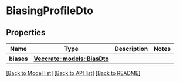# BiasingProfileDto

## Properties

Name | Type | Description | Notes
------------ | ------------- | ------------- | -------------
**biases** | [**Vec<crate::models::BiasDto>**](BiasDto.md) |  | 

[[Back to Model list]](../README.md#documentation-for-models) [[Back to API list]](../README.md#documentation-for-api-endpoints) [[Back to README]](../README.md)


